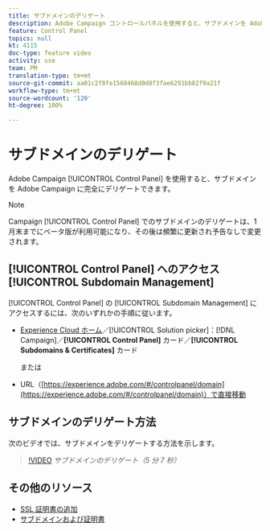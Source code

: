 ```yaml
---
title: サブドメインのデリゲート
description: Adobe Campaign コントロールパネルを使用すると、サブドメインを Adobe Campaign に完全にデリゲートできます。それには、次の手順に従います。
feature: Control Panel
topics: null
kt: 4115
doc-type: feature video
activity: use
team: PM
translation-type: tm+mt
source-git-commit: aa01c2f8fe1560468d0d8f3fae6291bb82f9a21f
workflow-type: tm+mt
source-wordcount: '120'
ht-degree: 100%

---
```



# サブドメインのデリゲート

Adobe Campaign [!UICONTROL Control Panel] を使用すると、サブドメインを Adobe Campaign に完全にデリゲートできます。

>[!NOTE]
>
>Campaign [!UICONTROL Control Panel] でのサブドメインのデリゲートは、1 月末までにベータ版が利用可能になり、その後は頻繁に更新され予告なしで変更されます。

## [!UICONTROL Control Panel] へのアクセス[!UICONTROL Subdomain Management]

[!UICONTROL Control Panel] の [!UICONTROL Subdomain Management] にアクセスするには、次のいずれかの手順に従います。

* [Experience Cloud ホーム](https://experience.adobe.com/#/home)／[!UICONTROL Solution picker]：[!DNL Campaign]／**[!UICONTROL Control Panel]** カード／**[!UICONTROL Subdomains & Certificates]** カード

   または
* URL（[https://experience.adobe.com/#/controlpanel/domain](https://experience.adobe.com/#/controlpanel/domain)）で直接移動

## サブドメインのデリゲート方法

次のビデオでは、サブドメインをデリゲートする方法を示します。

>[!VIDEO](https://video.tv.adobe.com/v/31390?quality=12)
*サブドメインのデリゲート（5 分 7 秒）*

## その他のリソース

* [SSL 証明書の追加](/help/administrating/control-panel/adding-ssl-certificates.md)
* [サブドメインおよび証明書](https://docs.adobe.com/content/help/ja-JP/control-panel/using/subdomains-and-certificates/renewing-subdomain-certificate.html)
